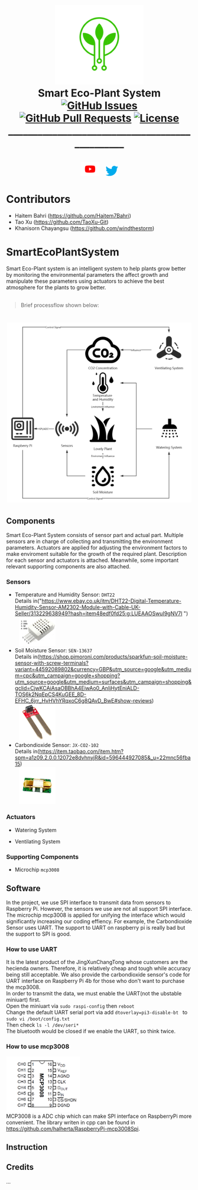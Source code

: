 <p align="center"></p>

<h1 align="center">
<img width="240" src="doc/SEPSlogo.png">
  <br>
  Smart Eco-Plant System
  <br>
  <a href="https://github.com/Haitem7Bahri/SmartEcoPlantSystem/issues"><img src="https://img.shields.io/github/issues/Haitem7Bahri/SmartEcoPlantSystem" alt="GitHub Issues"></a>
  <a href="https://github.com/Haitem7Bahri/SmartEcoPlantSystem/pulls"><img src="https://img.shields.io/github/issues-pr/Haitem7Bahri/SmartEcoPlantSystem" alt="GitHub Pull Requests"></a>
  <a href="https://www.gnu.org/licenses/"><img src="https://img.shields.io/github/license/Haitem7Bahri/SmartEcoPlantSystem" alt="License"></a>
  <br>
  _______________________________________________
  <br>
  
  <br>
  <a href="https://www.youtube.com/channel/UCa6wbjpejbbG89zu2GJMtjQ/featured"><img width="52" hspace="5" src="doc/youtube.png"></img></a>
  <a href="https://twitter.com/SmartEcoPlantSy"><img width="34" hspace="5" src="doc/twitter.png"></img></a>
</h1> 

# Contributors
* Haitem Bahri (https://github.com/Haitem7Bahri)
* Tao Xu (https://github.com/TaoXu-Git) 
* Khanisorn Chayangsu (https://github.com/windthestorm)

# SmartEcoPlantSystem

Smart Eco-Plant system is an intelligent system to help plants grow better by monitoring the environmental parameters the affect growth and manipulate these parameters using actuators to achieve the best atmosphere for the plants to grow better.<br>
<br>
> Brief processflow shown below: <br>

<h1 align="center">
<img width="500" src="doc/processflow2.png"></img>

## Components
Smart Eco-Plant System consists of sensor part and actual part. Multiple sensors are in charge of collecting and transmitting the environment parameters. Actuators are applied for adjusting the environment factors to make enviroment suitable for the growth of the required plant. Description for each sensor and actuators is attached. Meanwhile, some important relevant supporting components are also attached. <br>

### Sensors

* Temperature and Humidity Sensor: `DHT22`<br>
  Details in("https://www.ebay.co.uk/itm/DHT22-Digital-Temperature-Humidity-Sensor-AM2302-Module-with-Cable-UK-Seller/313229638949?hash=item48edf0fd25:g:LUEAAOSwuI9gNV7l
") <br>
  <a href="https://github.com/Haitem7Bahri/SmartEcoPlantSystem/tree/main/tests/Temperature%26HumiditySensorTest"><img width="100" hspace="10" src="doc/DHT22_pins.png"></img></a>
* Soil Moisture Sensor: `SEN-13637` <br>
  Details in(https://shop.pimoroni.com/products/sparkfun-soil-moisture-sensor-with-screw-terminals?variant=44592089802&currency=GBP&utm_source=google&utm_medium=cpc&utm_campaign=google+shopping?utm_source=google&utm_medium=surfaces&utm_campaign=shopping&gclid=CjwKCAiAsaOBBhA4EiwAo0_AnIjHytEniALD-TOS6k2NqEpCS4KuGEE_8D-EFHC_6jrr_HvHVhYRqxoC6g8QAvD_BwE#show-reviews) <br>
  <a href="https://github.com/Haitem7Bahri/SmartEcoPlantSystem/tree/main/tests/moistureSensorTest"><img width="100" hspace="10" src="doc/SEN-13637.png"></img></a>
* Carbondioxide Sensor: `JX-CO2-102`<br>
  Details in(https://item.taobao.com/item.htm?spm=a1z09.2.0.0.12072e8dvhnyjR&id=596444927085&_u=22mnc56fba15) <br>
  <a href="https://github.com/Haitem7Bahri/SmartEcoPlantSystem/tree/main/tests/CarbonDioxideSensorTest"><img width="100" hspace="10" src="doc/JX-CO2-102.png"></img></a>

### Actuators

* Watering System

* Ventilating System

### Supporting Components

* Microchip `mcp3008`

## Software
In the project, we use SPI interface to transmit data from sensors to Raspberry Pi. However, the sensors we use are not all support SPI interface. The microchip mcp3008 is applied for unifying the interface which would significantly increasing our coding effiency. For example, the Carbondioxide Sensor uses UART. The support to UART on raspberry pi is really bad but the support to SPI is good.<br>

### How to use UART
It is the latest product of the JingXunChangTong whose customers are the hecienda owners. Therefore, it is relatively cheap and tough while accuracy being still acceptable.
We also provide the carbondioxide sensor's code for UART interface on Raspberry Pi 4b for those who don't want to purchase the mcp3008.<br>
In order to transmit the data, we must enable the UART(not the ubstable miniuart) first.<br>
Open the miniuart via `sudo raspi-config` then `reboot` <br>
Change the default UART serial port via add `dtoverlay=pi3-disable-bt ` to `sudo vi /boot/config.txt` <br>
Then check `ls -l /dev/seri*` <br>
The bluetooth would be closed if we enable the UART, so think twice. <br>

### How to use mcp3008
<img width="200" src="doc/mcp3008.png"></img> <br>
MCP3008 is a ADC chip which can make SPI interface on RaspberryPi more convenient. The library writen in cpp can be found in https://github.com/halherta/RaspberryPi-mcp3008Spi.


## Instruction



## Credits


...
